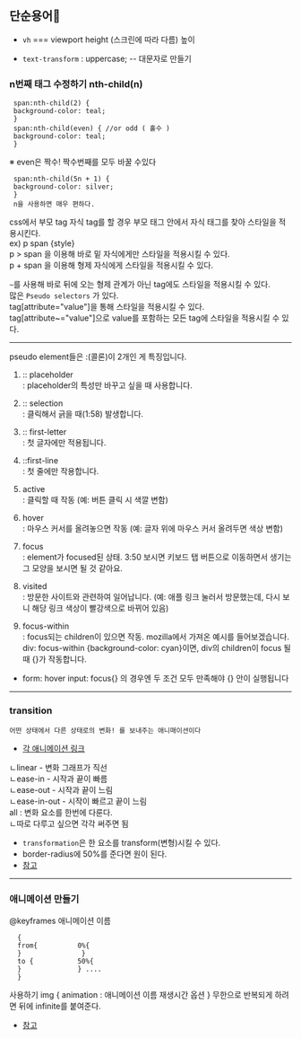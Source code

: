 ## 단순용어🐲


 - `vh` === viewport height (스크린에 따라 다름) 높이

 - `text-transform` : uppercase; -- 대문자로 만들기


### n번째 태그 수정하기 nth-child(n) 

     span:nth-child(2) {
     background-color: teal;
     }
     span:nth-child(even) { //or odd ( 홀수 )
     background-color: teal;
     }

※ even은 짝수! 짝수번째를 모두 바꿀 수있다 

     span:nth-child(5n + 1) {
     background-color: silver;
     }
     n을 사용하면 매우 편하다.


css에서 부모 tag 자식 tag를 할 경우 부모 태그 안에서 자식 태그를 찾아 스타일을 적용시킨다. <br>
ex) p span {style} <br>
p > span 을 이용해 바로 밑 자식에게만 스타일을 적용시킬 수 있다. <br>
p + span 을 이용해 형제 자식에게 스타일을 적용시킬 수 있다.

`~`를 사용해 바로 뒤에 오는 형제 관계가 아닌 tag에도 스타일을 적용시킬 수 있다. <br>
많은 `Pseudo selectors` 가 있다. <br>
tag[attribute="value"]을 통해 스타일을 적용시킬 수 있다. <br>
tag[attribute~="value"]으로 value를 포함하는 모든 tag에 스타일을 적용시킬 수 있다. <br>



<hr>


pseudo element들은 :(콜론)이 2개인 게 특징입니다.
1) :: placeholder <br>
: placeholder의 특성만 바꾸고 싶을 때 사용합니다.

2) :: selection <br>
: 클릭해서 긁을 때(1:58) 발생합니다.

3) :: first-letter <br>
: 첫 글자에만 적용됩니다.

4) ::first-line <br>
: 첫 줄에만 작용합니다.


1) active <br>
: 클릭할 때 작동 (예: 버튼 클릭 시 색깔 변함)

2) hover <br>
: 마우스 커서를 올려놓으면 작동 (예: 글자 위에 마우스 커서 올려두면 색상 변함)

3) focus <br>
: element가 focused된 상태. 3:50 보시면 키보드 탭 버튼으로 이동하면서 생기는 그 모양을 보시면 될 것 같아요.

4) visited <br>
: 방문한 사이트와 관련하여 일어납니다. (예: 애플 링크 눌러서 방문했는데, 다시 보니 해당 링크 색상이 빨강색으로 바뀌어 있음)

5) focus-within <br>
: focus되는 children이 있으면 작동. mozilla에서 가져온 예시를 들어보겠습니다. <br>
div: focus-within {background-color: cyan}이면, div의 children이 focus 될 때 {}가 작동합니다. <br>

* form: hover input: focus{} 의 경우엔 두 조건 모두 만족해야 {} 안이 실행됩니다



<hr>

### transition 
 
    어떤 상태에서 다른 상태로의 변화! 를 보내주는 애니매이션이다
    
    
   - [각 애니메이션 링크](https://matthewlein.com/tools/ceaser)

ㄴlinear - 변화 그래프가 직선  <br>
ㄴease-in - 시작과 끝이 빠름 <br>
ㄴease-out - 시작과 끝이 느림 <br>
ㄴease-in-out - 시작이 빠르고 끝이 느림 <br>
all : 변화 요소를 한번에 다룬다. <br>
ㄴ따로 다루고 싶으면 각각 써주면 됨

- `transformation`은 한 요소를 transform(변형)시킬 수 있다.
- border-radius에 50%를 준다면 원이 된다.
- [참고](https://developer.mozilla.org/ko/docs/Web/CSS/transform)
    
<hr>

###  애니메이션 만들기
@keyframes 애니메이션 이름 

      { 
      from{          0%{
      }               }
      to {           50%{
      }              } ....
      }
      
사용하기
img {
animation : 애니메이션 이름 재생시간 옵션
}
무한으로 반복되게 하려면 뒤에 infinite를 붙여준다.

- [참고](https://animista.net/)
  
    
    
    
    
    
    

